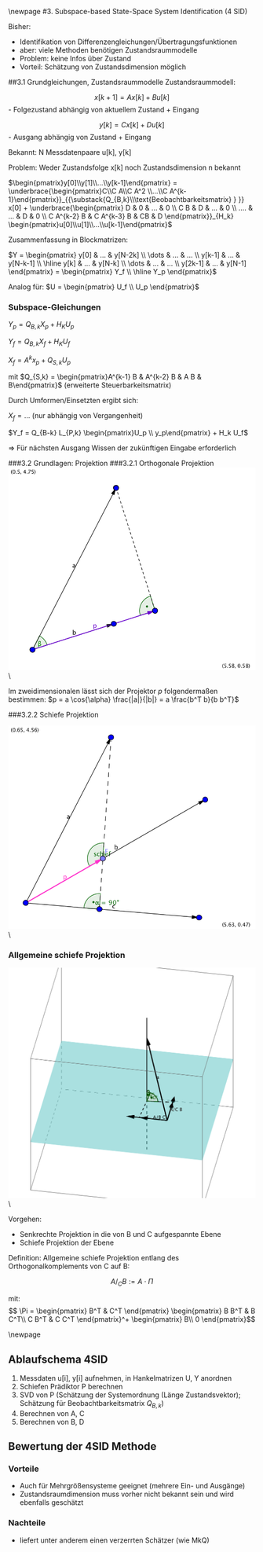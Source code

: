 \newpage
#3. Subspace-based State-Space System Identification (4 SID)

Bisher:

- Identifikation von Differenzengleichungen/Übertragungsfunktionen
- aber: viele Methoden benötigen Zustandsraummodelle
- Problem: keine Infos über Zustand
- Vorteil: Schätzung von Zustandsdimension möglich

##3.1 Grundgleichungen, Zustandsraummodelle
Zustandsraummodell:

$$x[k+1] = A x[k] + B u[k]$$ - Folgezustand abhängig von aktuellem Zustand + Eingang

$$y[k] = C x[k] + D u[k]$$ - Ausgang abhängig von Zustand + Eingang

Bekannt: N Messdatenpaare u[k], y[k]

Problem: Weder Zustandsfolge x[k] noch Zustandsdimension n bekannt

$\begin{pmatrix}y[0]\\y[1]\\...\\y[k-1]\end{pmatrix} = \underbrace{\begin{pmatrix}C\\C A\\C A^2 \\...\\C A^{k-1}\end{pmatrix}}_{{\substack{Q_{B,k}\\\text{Beobachtbarkeitsmatrix} } }} x[0] +
\underbrace{\begin{pmatrix}
D & 0 & ... & 0 \\
C B & D & ... & 0 \\
.... & ... & D & 0 \\
C A^{k-2} B & C A^{k-3} B & CB & D
\end{pmatrix}}_{H_k} \begin{pmatrix}u[0]\\u[1]\\...\\u[k-1]\end{pmatrix}$

Zusammenfassung in Blockmatrizen:

$Y =  \begin{pmatrix}
y[0] & ... & y[N-2k] \\
\dots & ... & ... \\
y[k-1] & ... & y[N-k-1] \\
\hline 
y[k] & ... & y[N-k] \\
\dots & ... & ... \\
y[2k-1] & ... & y[N-1]
\end{pmatrix}
=  \begin{pmatrix}
Y_f  \\
\hline
Y_p
\end{pmatrix}$

Analog für:
$U = \begin{pmatrix}
U_f  \\
U_p
\end{pmatrix}$



### Subspace-Gleichungen
$Y_p = Q_{B,k} X_p + H_K U_p$

$Y_f = Q_{B,k} X_f + H_K U_f$

$X_f = A^k x_p + Q_{S,k} U_p$

mit $Q_{S,k} = \begin{pmatrix}A^{k-1} B  &   A^{k-2} B &       A B &  B\end{pmatrix}$ (erweiterte Steuerbarkeitsmatrix)


Durch Umformen/Einsetzten ergibt sich:

$X_f = \dots$ (nur abhängig von Vergangenheit)

$Y_f = Q_{B-k} L_{P,k} \begin{pmatrix}U_p \\ y_p\end{pmatrix} + H_k U_f$

=> Für nächsten Ausgang Wissen der zukünftigen Eingabe erforderlich

###3.2 Grundlagen: Projektion
###3.2.1 Orthogonale Projektion
![Projektion im 2D Raum](img/projektion_1.png "Orthogonale Projektion")\


Im zweidimensionalen lässt sich der Projektor $p$ folgendermaßen bestimmen: $p = a \cos{\alpha} \frac{|a|}{|b|} = a \frac{b^T b}{b b^T}$



###3.2.2 Schiefe Projektion

![Schiefe Projektion in der Ebene](img/projektion_2.png "Schiefe Projektion")\


### Allgemeine schiefe Projektion
![Schiefe Projektion im 3D Raum](img/projektion_4.png "Schiefe Projektion im Raum")\

Vorgehen:

* Senkrechte Projektion in die von B und C aufgespannte Ebene
* Schiefe Projektion der Ebene


Definition: Allgemeine schiefe Projektion entlang des Orthogonalkomplements von C auf B:

$$ A/_C B := A \cdot \Pi $$

mit: $$ \Pi =
\begin{pmatrix}
B^T &  C^T
\end{pmatrix}
\begin{pmatrix}
B B^T & B C^T\\
C B^T & C C^T
\end{pmatrix}^+
\begin{pmatrix}
B\\
0
\end{pmatrix}$$

\newpage
## Ablaufschema 4SID
1) Messdaten u[i], y[i] aufnehmen, in Hankelmatrizen U, Y anordnen
2) Schiefen Prädiktor P berechnen
3) SVD von P
(Schätzung der Systemordnung (Länge Zustandsvektor); Schätzung für Beobachtbarkeitsmatrix $Q_{B,k}$)
4) Berechnen von A, C
5) Berechnen von B, D

## Bewertung der 4SID Methode

### Vorteile
- Auch für Mehrgrößensysteme geeignet (mehrere Ein- und Ausgänge)
- Zustandsraumdimension muss vorher nicht bekannt sein und wird ebenfalls geschätzt

### Nachteile
- liefert unter anderem einen verzerrten Schätzer (wie MkQ)